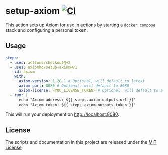 # setup-axiom [![CI](https://github.com/axiomhq/setup-axiom/actions/workflows/ci.yml/badge.svg)](https://github.com/axiomhq/setup-axiom/actions/workflows/ci.yml)

This action sets up Axiom for use in actions by starting a `docker compose` 
stack and configuring a personal token.

## Usage

```yaml
steps:
  - uses: actions/checkout@v2
  - uses: axiomhq/setup-axiom@v1
    id: axiom
    with:
      axiom-version: 1.20.1 # Optional, will default to latest
      axiom-port: 8080 # Optional, will default to 8080
      axiom-license: <YOU_LICENSE_TOKEN> # Optional, will default to a free license
  - run: |
      echo "Axiom address: ${{ steps.axiom.outputs.url }}"
      echo "Axiom token: ${{ steps.axiom.outputs.token }}"
```

This will run your deployment on <http://localhost:8080>. 

## License

The scripts and documentation in this project are released under the [MIT License](LICENSE).
